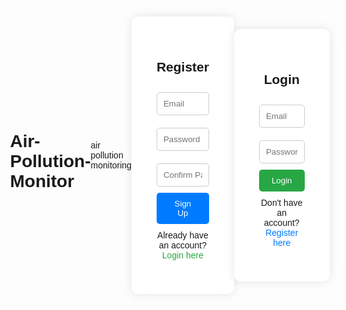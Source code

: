 # Air-Pollution-Monitor
air pollution monitoring
<!DOCTYPE html>
<html lang="en">
<head>
  <meta charset="UTF-8" />
  <title>Sign Up</title>
  <script src="https://www.gstatic.com/firebasejs/8.10.0/firebase-app.js"></script>
  <script src="https://www.gstatic.com/firebasejs/8.10.0/firebase-auth.js"></script>

  <style>
    body {
  font-family: Arial, sans-serif;
  background-image: url("pollution-bg.jpg"); /* local image */
  background-size: cover;
  background-position: center;
  background-repeat: no-repeat;
  height: 100vh;
  margin: 0;
  display: flex;
  justify-content: center;
  align-items: center;
}



    .signup-box {
      background: white;
      padding: 40px;
      border-radius: 10px;
      box-shadow: 0 0 15px rgba(0,0,0,0.1);
      text-align: center;
      width: 300px;
    }

    .signup-box input {
      width: 100%;
      padding: 10px;
      margin: 10px 0;
      border-radius: 5px;
      border: 1px solid #ccc;
    }

    .signup-box button {
      padding: 10px 20px;
      background: #007bff;
      color: white;
      border: none;
      border-radius: 5px;
      cursor: pointer;
      width: 100%;
    }

    .signup-box p {
      margin-top: 10px;
    }

    .signup-box a {
      color: #28a745;
      text-decoration: none;
    }
  </style>
</head>
<body>

  <div class="signup-box">
    <h2>Register</h2>
    <input type="email" id="email" placeholder="Email" required /><br>
    <input type="password" id="password" placeholder="Password" required /><br>
    <input type="password" id="confirmPassword" placeholder="Confirm Password" required /><br>
    <button onclick="signup()">Sign Up</button>
    <p>Already have an account? <a href="login.html">Login here</a></p>
  </div>

  <script>
    // Firebase config – same as your project
    const firebaseConfig = {
      apiKey: "AIzaSyCIajd8dByDlJ5fsI2NDtIktJxqXklTTjo",
      authDomain: "air-pollution-montoring.firebaseapp.com",
      projectId: "air-pollution-montoring",
      databaseURL: "https://air-pollution-montoring-default-rtdb.asia-southeast1.firebasedatabase.app",
      storageBucket: "air-pollution-montoring.appspot.com",
      messagingSenderId: "150287112615",
      appId: "1:150287112615:web:c110401a426819d681be82"
    };

    firebase.initializeApp(firebaseConfig);

    function signup() {
      const email = document.getElementById("email").value.trim();
      const password = document.getElementById("password").value;
      const confirmPassword = document.getElementById("confirmPassword").value;

      if (!email || !password || !confirmPassword) {
        alert("⚠️ Please fill all fields");
        return;
      }

      if (password !== confirmPassword) {
        alert("⚠️ Passwords do not match");
        return;
      }

      firebase.auth().createUserWithEmailAndPassword(email, password)
        .then((userCredential) => {
          alert("✅ Account created! You can now login.");
          window.location.href = "login.html"; // Redirect to login page
        })
        .catch((error) => {
          alert("❌ " + error.message);
        });
    }
  </script>

</body>
</html>
<!DOCTYPE html>
<html lang="en">
<head>
  <meta charset="UTF-8" />
  <title>Login Page</title>
  <script src="https://www.gstatic.com/firebasejs/8.10.0/firebase-app.js"></script>
  <script src="https://www.gstatic.com/firebasejs/8.10.0/firebase-auth.js"></script>

  <style>
    body {
  font-family: Arial, sans-serif;
  background-image: url("pollution-bg.jpg"); /* local image */
  background-size: cover;
  background-position: center;
  background-repeat: no-repeat;
  height: 100vh;
  margin: 0;
  display: flex;
  justify-content: center;
  align-items: center;
}



    .login-box {
      background: white;
      padding: 40px;
      border-radius: 10px;
      box-shadow: 0 0 15px rgba(0,0,0,0.1);
      text-align: center;
      width: 300px;
    }

    .login-box input {
      width: 100%;
      padding: 10px;
      margin: 10px 0;
      border-radius: 5px;
      border: 1px solid #ccc;
    }

    .login-box button {
      padding: 10px 20px;
      background: #28a745;
      color: white;
      border: none;
      border-radius: 5px;
      cursor: pointer;
      width: 100%;
    }

    .login-box p {
      margin-top: 10px;
    }

    .login-box a {
      color: #007bff;
      text-decoration: none;
    }
  </style>
</head>
<body>

  <div class="login-box">
    <h2>Login</h2>
    <input type="email" id="email" placeholder="Email" /><br>
    <input type="password" id="password" placeholder="Password" /><br>
    <button onclick="login()">Login</button>
    <p>Don't have an account? <a href="signup.html">Register here</a></p>
  </div>

  <script>
    const firebaseConfig = {
      apiKey: "AIzaSyCIajd8dByDlJ5fsI2NDtIktJxqXklTTjo",
      authDomain: "air-pollution-montoring.firebaseapp.com",
      projectId: "air-pollution-montoring",
      databaseURL: "https://air-pollution-montoring-default-rtdb.asia-southeast1.firebasedatabase.app",
      storageBucket: "air-pollution-montoring.appspot.com",
      messagingSenderId: "150287112615",
      appId: "1:150287112615:web:c110401a426819d681be82"
    };

    firebase.initializeApp(firebaseConfig);

    function login() {
      const email = document.getElementById("email").value;
      const password = document.getElementById("password").value;

      if (email === "" || password === "") {
        alert("⚠️ Enter both email and password.");
        return;
      }

      firebase.auth().signInWithEmailAndPassword(email, password)
        .then((userCredential) => {
          alert("✅ Login successful!");
          window.location.href = "DASHBOARD.html"; // dashboard
        })
        .catch((error) => {
          alert("❌ " + error.message);
        });
    }
  </script>

</body>
</html>



